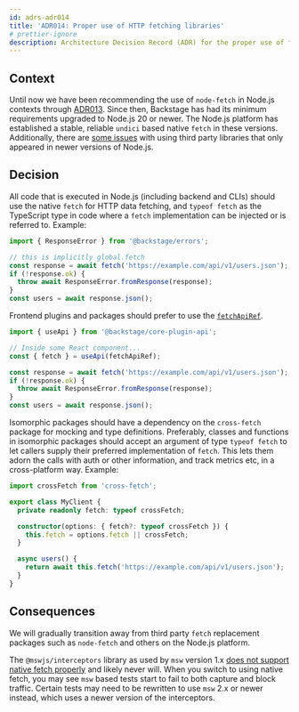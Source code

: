 ```yaml
---
id: adrs-adr014
title: 'ADR014: Proper use of HTTP fetching libraries'
# prettier-ignore
description: Architecture Decision Record (ADR) for the proper use of fetchApiRef, native fetch, and cross-fetch for data fetching.
---
```


## Context

Until now we have been recommending the use of `node-fetch` in Node.js contexts
through [ADR013](./adr013-use-node-fetch.md). Since then, Backstage has had its
minimum requirements upgraded to Node.js 20 or newer. The Node.js platform has
established a stable, reliable `undici` based native `fetch` in these versions.
Additionally, there are [some issues](https://github.com/backstage/backstage/issues/24590)
with using third party libraries that only appeared in newer versions of
Node.js.

## Decision

All code that is executed in Node.js (including backend and CLIs) should use the
native `fetch` for HTTP data fetching, and `typeof fetch` as the TypeScript type
in code where a `fetch` implementation can be injected or is referred to.
Example:

```ts
import { ResponseError } from '@backstage/errors';

// this is implicitly global.fetch
const response = await fetch('https://example.com/api/v1/users.json');
if (!response.ok) {
  throw await ResponseError.fromResponse(response);
}
const users = await response.json();
```

Frontend plugins and packages should prefer to use the
[`fetchApiRef`](https://backstage.io/docs/reference/core-plugin-api.fetchapiref).

```ts
import { useApi } from '@backstage/core-plugin-api';

// Inside some React component...
const { fetch } = useApi(fetchApiRef);

const response = await fetch('https://example.com/api/v1/users.json');
if (!response.ok) {
  throw await ResponseError.fromResponse(response);
}
const users = await response.json();
```

Isomorphic packages should have a dependency on the `cross-fetch` package for
mocking and type definitions. Preferably, classes and functions in isomorphic
packages should accept an argument of type `typeof fetch` to let callers supply
their preferred implementation of `fetch`. This lets them adorn the calls with
auth or other information, and track metrics etc, in a cross-platform way.
Example:

```ts
import crossFetch from 'cross-fetch';

export class MyClient {
  private readonly fetch: typeof crossFetch;

  constructor(options: { fetch?: typeof crossFetch }) {
    this.fetch = options.fetch || crossFetch;
  }

  async users() {
    return await this.fetch('https://example.com/api/v1/users.json');
  }
}
```

## Consequences

We will gradually transition away from third party `fetch` replacement packages
such as `node-fetch` and others on the Node.js platform.

The `@mswjs/interceptors` library as used by `msw` version 1.x [does not support native fetch properly](https://github.com/mswjs/msw/issues/1563#issuecomment-1694249010) and likely never will. When you switch to using native fetch, you may see `msw` based tests start to fail to both capture and block traffic. Certain tests may need to be rewritten to use `msw` 2.x or newer instead, which uses a newer version of the interceptors.

